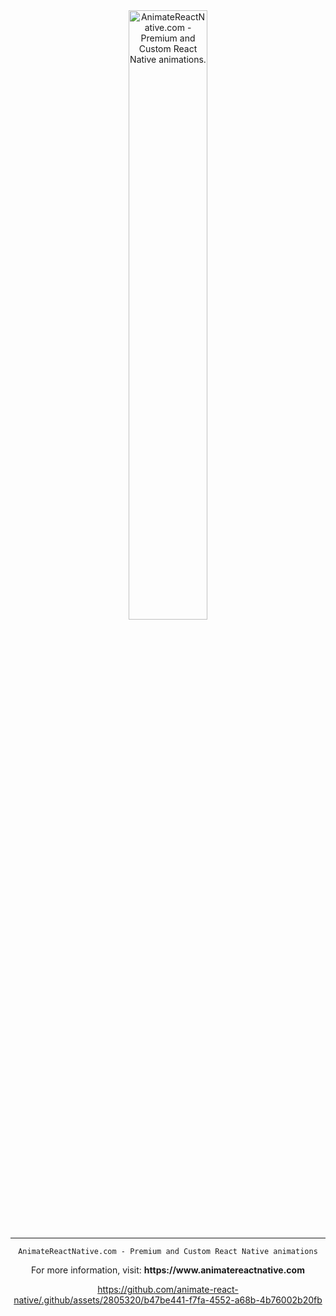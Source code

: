 <div align="center">
  <a href="https://www.animatereactnative.com">
    <picture>
      <source media="(prefers-color-scheme: dark)" srcset="https://www.animatereactnative.com/animatereactnative_dark.svg">
      <img alt="AnimateReactNative.com - Premium and Custom React Native animations." src="https://www.animatereactnative.com/animatereactnative_logo.svg" width="50%">
    </picture>
  </a>
  <hr />
  <code>AnimateReactNative.com - Premium and Custom React Native animations</code>
  <p>For more information, visit: <b>https://www.animatereactnative.com</b></p>


  https://github.com/animate-react-native/.github/assets/2805320/b47be441-f7fa-4552-a68b-4b76002b20fb
  
</div>


